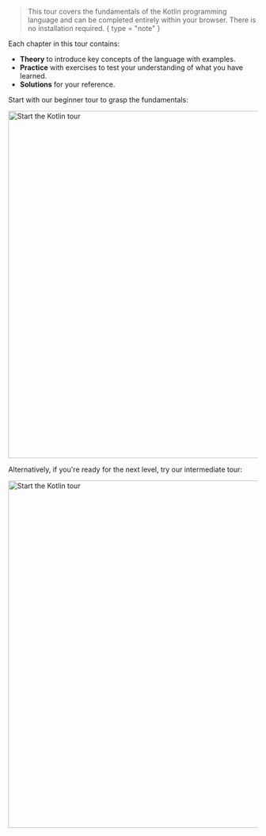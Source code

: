 [//]: # (title: Welcome to our tour of Kotlin!)

> This tour covers the fundamentals of the Kotlin programming language and can be completed entirely within your 
> browser. There is no installation required.
{ type = "note" }

Each chapter in this tour contains:
* **Theory** to introduce key concepts of the language with examples.
* **Practice** with exercises to test your understanding of what you have learned.
* **Solutions** for your reference.

Start with our beginner tour to grasp the fundamentals:

<a href="kotlin-tour-hello-world.md"><img src="start-beginner-tour.svg" width="700" alt="Start the Kotlin tour"/></a>

Alternatively, if you're ready for the next level, try our intermediate tour:

<a href="kotlin-tour-hello-world.md"><img src="start-intermediate-tour.svg" width="700" alt="Start the Kotlin tour"/></a>
